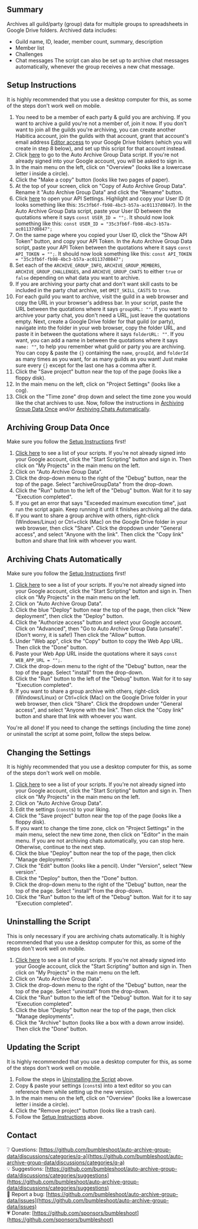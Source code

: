 ## Summary
Archives all guild/party (group) data for multiple groups to spreadsheets in Google Drive folders. Archived data includes:
* Guild name, ID, leader, member count, summary, description
* Member list
* Challenges
* Chat messages
The script can also be set up to archive chat messages automatically, whenever the group receives a new chat message.

## Setup Instructions
It is highly recommended that you use a desktop computer for this, as some of the steps don't work well on mobile.
1. You need to be a member of each party & guild you are archiving. If you want to archive a guild you're not a member of, join it now. If you don't want to join all the guilds you're archiving, you can create another Habitica account, join the guilds with that account, grant that account's email address [Editor access](https://support.google.com/drive/answer/7166529?hl=en&co=GENIE.Platform%3DDesktop) to your Google Drive folders (which you will create in step 8 below), and set up this script for that account instead.
2. Click [here](https://script.google.com/d/1nMpYn3bJUo6xUEHv8ve9VB5U2jlQlNm8U6_yEkXJA1Z_sAcA8l6MxaKA/edit?usp=sharing) to go to the Auto Archive Group Data script. If you're not already signed into your Google account, you will be asked to sign in.
3. In the main menu on the left, click on "Overview" (looks like a lowercase letter i inside a circle).
4. Click the "Make a copy" button (looks like two pages of paper).
5. At the top of your screen, click on "Copy of Auto Archive Group Data". Rename it "Auto Archive Group Data" and click the "Rename" button.
6. Click [here](https://habitica.com/user/settings/api) to open your API Settings. Highlight and copy your User ID (it looks something like this: `35c3fb6f-fb98-4bc3-b57a-ac01137d0847`). In the Auto Archive Group Data script, paste your User ID between the quotations where it says `const USER_ID = "";`. It should now look something like this: `const USER_ID = "35c3fb6f-fb98-4bc3-b57a-ac01137d0847";`
7. On the same page where you copied your User ID, click the "Show API Token" button, and copy your API Token. In the Auto Archive Group Data script, paste your API Token between the quotations where it says `const API_TOKEN = "";`. It should now look something like this: `const API_TOKEN = "35c3fb6f-fb98-4bc3-b57a-ac01137d0847";`
8. Set each of the `ARCHIVE_GROUP_INFO`, `ARCHIVE_GROUP_MEMBERS`, `ARCHIVE_GROUP_CHALLENGES`, and `ARCHIVE_GROUP_CHATS` to either `true` or `false` depending on what data you want to archive.
9. If you are archiving your party chat and don't want skill casts to be included in the party chat archive, set `OMIT_SKILL_CASTS` to `true`.
10. For each guild you want to archive, visit the guild in a web browser and copy the URL in your browser's address bar. In your script, paste the URL between the quotations where it says `groupURL: ""`. If you want to archive your party chat, you don't need a URL, just leave the quotations empty. Next, create a Google Drive folder for that guild (or party), navigate into the folder in your web browser, copy the folder URL, and paste it in between the quotations where it says `folderURL: ""`. If you want, you can add a name in between the quotations where it says `name: ""`, to help you remember what guild or party you are archiving. You can copy & paste the `{}` containing the `name`, `groupId`, and `folderId` as many times as you want, for as many guilds as you want! Just make sure every `{}` except for the last one has a comma after it.
11. Click the "Save project" button near the top of the page (looks like a floppy disk).
12. In the main menu on the left, click on "Project Settings" (looks like a cog).
13. Click on the "Time zone" drop down and select the time zone you would like the chat archives to use.
Now, follow the instructions in [Archiving Group Data Once](#archiving-group-data-once) and/or [Archiving Chats Automatically](#archiving-chats-automatically).

## Archiving Group Data Once
Make sure you follow the [Setup Instructions](#setup-instructions) first!
1. [Click here](https://script.google.com/home) to see a list of your scripts. If you're not already signed into your Google account, click the "Start Scripting" button and sign in. Then click on "My Projects" in the main menu on the left.
2. Click on "Auto Archive Group Data".
7. Click the drop-down menu to the right of the "Debug" button, near the top of the page. Select "archiveGroupData" from the drop-down.
8. Click the "Run" button to the left of the "Debug" button. Wait for it to say "Execution completed".
9. If you get an error that says "Exceeded maximum execution time", just run the script again. Keep running it until it finishes archiving all the data.
10. If you want to share a group archive with others, right-click (Windows/Linux) or Ctrl+click (Mac) on the Google Drive folder in your web browser, then click "Share". Click the dropdown under "General access", and select "Anyone with the link". Then click the "Copy link" button and share that link with whoever you want.

## Archiving Chats Automatically
Make sure you follow the [Setup Instructions](#setup-instructions) first!
1. [Click here](https://script.google.com/home) to see a list of your scripts. If you're not already signed into your Google account, click the "Start Scripting" button and sign in. Then click on "My Projects" in the main menu on the left.
2. Click on "Auto Archive Group Data".
3. Click the blue "Deploy" button near the top of the page, then click "New deployment", then click the "Deploy" button.
4. Click the "Authorize access" button and select your Google account. Click on "Advanced", then "Go to Auto Archive Group Data (unsafe)". (Don't worry, it is safe!) Then click the "Allow" button.
5. Under "Web app", click the "Copy" button to copy the Web App URL. Then click the "Done" button.
6. Paste your Web App URL inside the quotations where it says `const WEB_APP_URL = "";`.
7. Click the drop-down menu to the right of the "Debug" button, near the top of the page. Select "install" from the drop-down.
8. Click the "Run" button to the left of the "Debug" button. Wait for it to say "Execution completed".
9. If you want to share a group archive with others, right-click (Windows/Linux) or Ctrl+click (Mac) on the Google Drive folder in your web browser, then click "Share". Click the dropdown under "General access", and select "Anyone with the link". Then click the "Copy link" button and share that link with whoever you want.

You're all done! If you need to change the settings (including the time zone) or uninstall the script at some point, follow the steps below.

## Changing the Settings
It is highly recommended that you use a desktop computer for this, as some of the steps don't work well on mobile.
1. [Click here](https://script.google.com/home) to see a list of your scripts. If you're not already signed into your Google account, click the "Start Scripting" button and sign in. Then click on "My Projects" in the main menu on the left.
2. Click on "Auto Archive Group Data".
3. Edit the settings (`const`s) to your liking.
4. Click the "Save project" button near the top of the page (looks like a floppy disk).
5. If you want to change the time zone, click on "Project Settings" in the main menu, select the new time zone, then click on "Editor" in the main menu.
If you are not archiving chats automatically, you can stop here. Otherwise, continue to the next step.
6. Click the blue "Deploy" button near the top of the page, then click "Manage deployments".
7. Click the "Edit" button (looks like a pencil). Under "Version", select "New version".
8. Click the "Deploy" button, then the "Done" button.
9. Click the drop-down menu to the right of the "Debug" button, near the top of the page. Select "install" from the drop-down.
10. Click the "Run" button to the left of the "Debug" button. Wait for it to say "Execution completed".

## Uninstalling the Script
This is only necessary if you are archiving chats automatically. It is highly recommended that you use a desktop computer for this, as some of the steps don't work well on mobile.
1. [Click here](https://script.google.com/home) to see a list of your scripts. If you're not already signed into your Google account, click the "Start Scripting" button and sign in. Then click on "My Projects" in the main menu on the left.
2. Click on "Auto Archive Group Data".
3. Click the drop-down menu to the right of the "Debug" button, near the top of the page. Select "uninstall" from the drop-down.
4. Click the "Run" button to the left of the "Debug" button. Wait for it to say "Execution completed".
5. Click the blue "Deploy" button near the top of the page, then click "Manage deployments".
6. Click the "Archive" button (looks like a box with a down arrow inside). Then click the "Done" button.

## Updating the Script
It is highly recommended that you use a desktop computer for this, as some of the steps don't work well on mobile.
1. Follow the steps in [Uninstalling the Script](#uninstalling-the-script) above.
2. Copy & paste your settings (`const`s) into a text editor so you can reference them while setting up the new version.
3. In the main menu on the left, click on "Overview" (looks like a lowercase letter i inside a circle).
4. Click the "Remove project" button (looks like a trash can).
5. Follow the [Setup Instructions](#setup-instructions) above.

## Contact
❔ Questions: [https://github.com/bumbleshoot/auto-archive-group-data/discussions/categories/q-a](https://github.com/bumbleshoot/auto-archive-group-data/discussions/categories/q-a)  
💡 Suggestions: [https://github.com/bumbleshoot/auto-archive-group-data/discussions/categories/suggestions](https://github.com/bumbleshoot/auto-archive-group-data/discussions/categories/suggestions)  
🐞 Report a bug: [https://github.com/bumbleshoot/auto-archive-group-data/issues](https://github.com/bumbleshoot/auto-archive-group-data/issues)  
💗 Donate: [https://github.com/sponsors/bumbleshoot](https://github.com/sponsors/bumbleshoot)